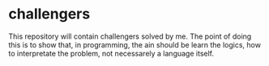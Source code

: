 # challengers
This repository will contain challengers solved by me. The point of doing this is to show that, in programming, the ain should be learn the logics, how to interpretate the problem, not necessarely a language itself.
